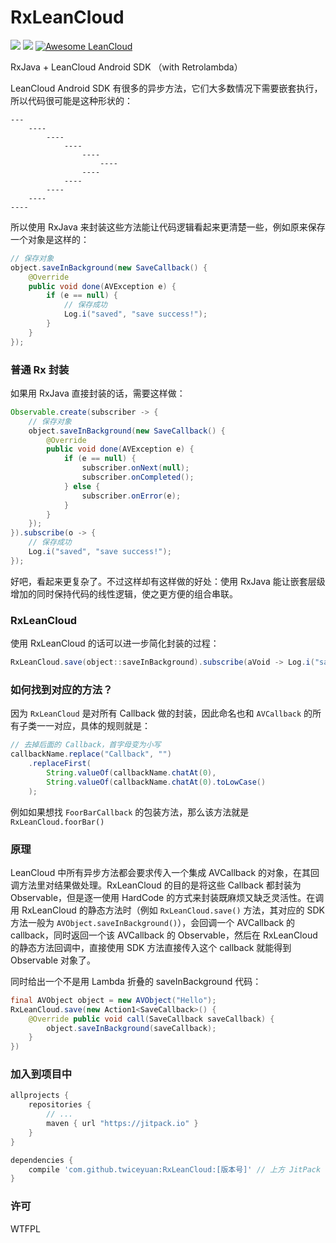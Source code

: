 # RxLeanCloud

[![](https://jitpack.io/v/twiceyuan/RxLeanCloud.svg)](https://jitpack.io/#twiceyuan/RxLeanCloud)
[![](https://travis-ci.org/twiceyuan/RxLeanCloud.svg?branch=master)](https://travis-ci.org/twiceyuan/RxLeanCloud)
[![Awesome LeanCloud](https://img.shields.io/badge/Awesome-LeanCloud-2c97e8.svg)](http://leancloud.sexy)

RxJava + LeanCloud Android SDK （with Retrolambda）

LeanCloud Android SDK 有很多的异步方法，它们大多数情况下需要嵌套执行，所以代码很可能是这种形状的：

    ---
        ----
            ----
                ----
                    ---- 
                        ----
                    ----
                ----
            ----
        ----
    ----
               
所以使用 RxJava 来封装这些方法能让代码逻辑看起来更清楚一些，例如原来保存一个对象是这样的：

```Java
// 保存对象
object.saveInBackground(new SaveCallback() {
    @Override
    public void done(AVException e) {
        if (e == null) {
            // 保存成功
            Log.i("saved", "save success!");
        }
    }
});
```

### 普通 Rx 封装

如果用 RxJava 直接封装的话，需要这样做：

```Java
Observable.create(subscriber -> {
    // 保存对象
    object.saveInBackground(new SaveCallback() {
        @Override
        public void done(AVException e) {
            if (e == null) {
                subscriber.onNext(null);
                subscriber.onCompleted();
            } else {
                subscriber.onError(e);
            }
        }
    });
}).subscribe(o -> {
    // 保存成功
    Log.i("saved", "save success!");
});
```

好吧，看起来更复杂了。不过这样却有这样做的好处：使用 RxJava 能让嵌套层级增加的同时保持代码的线性逻辑，使之更方便的组合串联。

### RxLeanCloud

使用 RxLeanCloud 的话可以进一步简化封装的过程：

```Java
RxLeanCloud.save(object::saveInBackground).subscribe(aVoid -> Log.i("saved", "save success!"));
```

### 如何找到对应的方法？

因为 `RxLeanCloud` 是对所有 Callback 做的封装，因此命名也和 `AVCallback` 的所有子类一一对应，具体的规则就是：
```java
// 去掉后面的 Callback，首字母变为小写
callbackName.replace("Callback", "")
    .replaceFirst(
        String.valueOf(callbackName.chatAt(0), 
        String.valueOf(callbackName.chatAt(0).toLowCase()
    );
```
例如如果想找 `FoorBarCallback` 的包装方法，那么该方法就是 `RxLeanCloud.foorBar()`

### 原理

LeanCloud 中所有异步方法都会要求传入一个集成 AVCallback 的对象，在其回调方法里对结果做处理。RxLeanCloud 的目的是将这些 Callback 都封装为 Observable，但是逐一使用 HardCode 的方式来封装既麻烦又缺乏灵活性。在调用 RxLeanCloud 的静态方法时（例如 `RxLeanCloud.save()` 方法，其对应的 SDK 方法一般为 `AVObject.saveInBackground()`），会回调一个 AVCallback 的 callback，同时返回一个该 AVCallback 的 Observable，然后在 RxLeanCloud 的静态方法回调中，直接使用 SDK 方法直接传入这个 callback 就能得到 Observable 对象了。

同时给出一个不是用 Lambda 折叠的 saveInBackground 代码：

```java
final AVObject object = new AVObject("Hello");
RxLeanCloud.save(new Action1<SaveCallback>() {
    @Override public void call(SaveCallback saveCallback) {
        object.saveInBackground(saveCallback);
    }
})
```

### 加入到项目中

```gradle
allprojects {
    repositories {
        // ...
        maven { url "https://jitpack.io" }
    }
}

dependencies {
    compile 'com.github.twiceyuan:RxLeanCloud:[版本号]' // 上方 JitPack 图标后的版本号一般为最新版
}
```

### 许可

WTFPL
